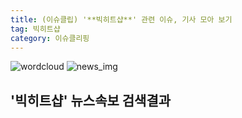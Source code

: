 ```yaml
---
title: (이슈클립) '**빅히트샵**' 관련 이슈, 기사 모아 보기
tag: 빅히트샵
category: 이슈클리핑
---
```

![wordcloud](https://s3.ap-northeast-2.amazonaws.com/lyrics101-wordcloud/2018-10-01-1538373080.png)
![news_img](https://user-images.githubusercontent.com/42597476/44507050-1206f400-a6e4-11e8-8d98-7ffbfebb353f.png)
## **'**빅히트샵**'** 뉴스속보 검색결과

